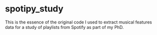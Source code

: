 # spotipy_study

This is the essence of the original code I used to extract musical features data for a study of playlists from Spotify as part of my PhD. 
